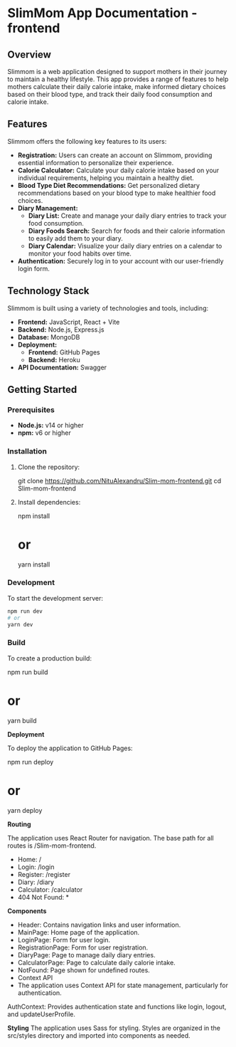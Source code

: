 # SlimMom App Documentation - frontend

## Overview

Slimmom is a web application designed to support mothers in their journey to maintain a healthy lifestyle. This app provides a range of features to help mothers calculate their daily calorie intake, make informed dietary choices based on their blood type, and track their daily food consumption and calorie intake.

## Features

Slimmom offers the following key features to its users:

- **Registration:** Users can create an account on Slimmom, providing essential information to personalize their experience.
- **Calorie Calculator:** Calculate your daily calorie intake based on your individual requirements, helping you maintain a healthy diet.
- **Blood Type Diet Recommendations:** Get personalized dietary recommendations based on your blood type to make healthier food choices.
- **Diary Management:**
  - **Diary List:** Create and manage your daily diary entries to track your food consumption.
  - **Diary Foods Search:** Search for foods and their calorie information to easily add them to your diary.
  - **Diary Calendar:** Visualize your daily diary entries on a calendar to monitor your food habits over time.
- **Authentication:** Securely log in to your account with our user-friendly login form.

## Technology Stack

Slimmom is built using a variety of technologies and tools, including:

- **Frontend:** JavaScript, React + Vite
- **Backend:** Node.js, Express.js
- **Database:** MongoDB
- **Deployment:**
  - **Frontend:** GitHub Pages
  - **Backend:** Heroku
- **API Documentation:** Swagger

## Getting Started

### Prerequisites

- **Node.js:** v14 or higher
- **npm:** v6 or higher

### Installation

1. Clone the repository:

   git clone https://github.com/NituAlexandru/Slim-mom-frontend.git
   cd Slim-mom-frontend

2. Install dependencies:

   npm install

   # or

   yarn install

### Development

To start the development server:

```sh
npm run dev
# or
yarn dev
```

### Build

To create a production build:

npm run build

# or

yarn build

**Deployment**

To deploy the application to GitHub Pages:

npm run deploy

# or

yarn deploy

**Routing**

The application uses React Router for navigation. The base path for all routes is /Slim-mom-frontend.

- Home: /
- Login: /login
- Register: /register
- Diary: /diary
- Calculator: /calculator
- 404 Not Found: \*

**Components**

- Header: Contains navigation links and user information.
- MainPage: Home page of the application.
- LoginPage: Form for user login.
- RegistrationPage: Form for user registration.
- DiaryPage: Page to manage daily diary entries.
- CalculatorPage: Page to calculate daily calorie intake.
- NotFound: Page shown for undefined routes.
- Context API
- The application uses Context API for state management, particularly for authentication.

AuthContext: Provides authentication state and functions like login, logout, and updateUserProfile.

**Styling**
The application uses Sass for styling. Styles are organized in the src/styles directory and imported into components as needed.
